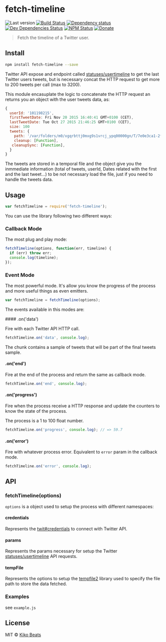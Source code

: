 # fetch-timeline

![Last version](https://img.shields.io/github/tag/Kikobeats/fetch-timeline.svg?style=flat-square)
[![Build Status](http://img.shields.io/travis/Kikobeats/fetch-timeline/master.svg?style=flat-square)](https://travis-ci.org/Kikobeats/fetch-timeline)
[![Dependency status](http://img.shields.io/david/Kikobeats/fetch-timeline.svg?style=flat-square)](https://david-dm.org/Kikobeats/fetch-timeline)
[![Dev Dependencies Status](http://img.shields.io/david/dev/Kikobeats/fetch-timeline.svg?style=flat-square)](https://david-dm.org/Kikobeats/fetch-timeline#info=devDependencies)
[![NPM Status](http://img.shields.io/npm/dm/fetch-timeline.svg?style=flat-square)](https://www.npmjs.org/package/fetch-timeline)
[![Donate](https://img.shields.io/badge/donate-paypal-blue.svg?style=flat-square)](https://paypal.me/Kikobeats)

> Fetch the timeline of a Twitter user.

## Install

```bash
npm install fetch-timeline --save
```
Twitter API expose and endpoint called [statuses/usertimeline](https://dev.twitter.com/rest/reference/get/statuses/user_timeline) to get the last Twitter users tweets, but is necessary concat the HTTP
request to get more to 200 tweets per call (max to 3200).

This module encasuplate the logic to concatenate the HTTP request an returns you an object with the user tweets data, as:

```js
{
  userId: '101198215',
  firstTweetDate: Fri Nov 20 2015 16:40:41 GMT+0100 (CET),
  lastTweetDate: Tue Oct 27 2015 21:46:25 GMT+0100 (CET),
  size: 100
  tweets: {
    path: '/var/folders/m0/xgqrbttj0mxg9s1vrcj_ypq00000gn/T/7e0e3ca1-2f3f-46a6-b852-328963391104',
    cleanup: [Function],
   cleanupSync: [Function],
  }
}
```

The tweets are stored in a temporal file and the object give you the inmmediate information (total of tweets, userId, Dates related with the first and the last tweet...) to be not necessary load the file, just if you need to handle the tweets data.

## Usage

```js
var fetchTimeline = require('fetch-timeline');
```
You can use the library following two different ways:

### Callback Mode

The most plug and play mode:

```js
fetchTimeline(options, function(err, timeline) {
  if (err) throw err;
  console.log(timeline);
});
```

### Event Mode

The most powerful mode. It's allow you know the progress of the process and more useful things as even emitters.

```js
var fetchTimeline = fetchTimeline(options);
```

The events available in this modes are:

#### .on('data')

Fire with each Twitter API HTTP call.

```js
fetchTimeline.on('data', console.log);
```

The chunk contains a sample of tweets that will be part of the final tweets sample.

#### .on('end')

Fire at the end of the process and return the same as callback mode.

```js
fetchTimeline.on('end', console.log);
```

#### .on('progress')

Fire when the process receive a HTTP response and update the counters to know the state of the process.

The process is a 1 to 100 float number.

```js
fetchTimeline.on('progress', console.log); // => 59.7
```

#### .on('error')

Fire with whatever process error. Equivalent to `error` param in the callback mode.

```js
fetchTimeline.on('error', console.log);
```

## API

### fetchTimeline(options)

`options` is a object used to setup the process with different namespaces:

#### credentials

Represents the [twit#credentials](https://github.com/ttezel/twit#var-t--new-twitconfig) to connect with Twitter API.

#### params

Represents the params necessary for setup the Twitter [statuses/usertimeline](https://dev.twitter.com/rest/reference/get/statuses/user_timeline) API requests.


#### tempFile

Represents the options to setup the [tempfile2](https://github.com/Kikobeats/tempfile2#api) library used to specify the file path to store the data fetched.

### Examples

see `example.js`


## License

MIT © [Kiko Beats](http://kikobeats.com)
